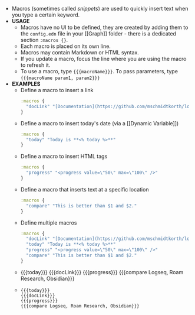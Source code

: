 - Macros (sometimes called _snippets_) are used to quickly insert text when you type a certain keyword.
- **USAGE**
	- Macros have no UI to be defined, they are created by adding them to the `config.edn` file in your [[Graph]] folder - there is a dedicated section `:macros {}`.
	- Each macro is placed on its own line.
	- Macros may contain Markdown or HTML syntax.
	- If you update a macro, focus the line where you are using the macro to refresh it.
	- To use a macro, type `{{{macroName}}}`. To pass parameters, type `{{{macroName param1, param2}}}`
- **EXAMPLES**
	- Define a macro to insert a link
	  ```clojure
	  :macros {
	  	"docLink" "[Documentation](https://github.com/mschmidtkorth/logseq-msk-docs)"
	  }
	  ```
	- Define a macro to insert today's date (via a [[Dynamic Variable]])
	  ```clojure
	  :macros {
	  	"today" "Today is **<% today %>**"
	  }
	  ```
	- Define a macro to insert HTML tags
	  ```clojure
	  :macros {
	  	"progress" "<progress value=\"50\" max=\"100\" />"
	  }
	  ```
	- Define a macro that inserts text at a specific location
	  ```clojure
	  :macros {
	  	"compare" "This is better than $1 and $2."
	  }
	  ```
	- Define multiple macros
	  ```clojure
	  :macros {
	  	"docLink" "[Documentation](https://github.com/mschmidtkorth/logseq-msk-docs)"
	  	"today" "Today is **<% today %>**"
	  	"progress" "<progress value=\"50\" max=\"100\" />"
	  	"compare" "This is better than $1 and $2."
	  }
	  ```
	- {{{today}}}
	  {{{docLink}}}
	  {{{progress}}}
	  {{{compare Logseq, Roam Research, Obsidian}}}
	-
	  ```source
	  {{{today}}}
	  {{{docLink}}}
	  {{{progress}}}
	  {{{compare Logseq, Roam Research, Obsidian}}}
	  ```